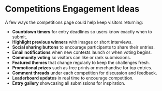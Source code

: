 # Competitions Engagement Ideas

A few ways the competitions page could help keep visitors returning:

- **Countdown timers** for entry deadlines so users know exactly when to submit.
- **Highlight previous winners** with images or short interviews.
- **Social sharing buttons** to encourage participants to share their entries.
- **Email notifications** when new contests launch or when voting begins.
- **Community voting** so visitors can like or rank submissions.
- **Featured themes** that change regularly to keep the challenges fresh.
- **Promotional prizes** such as free prints or merchandise for top entries.
- **Comment threads** under each competition for discussion and feedback.
- **Leaderboard updates** in real time to encourage competition.
- **Entry gallery** showcasing all submissions for inspiration.
